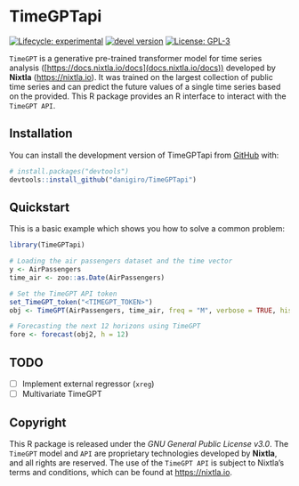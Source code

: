 
<!-- README.md is generated from README.Rmd. Please edit that file -->

# TimeGPTapi

<!-- badges: start -->

[![Lifecycle:
experimental](https://img.shields.io/badge/lifecycle-experimental-orange.svg)](https://lifecycle.r-lib.org/articles/stages.html)
[![devel
version](https://img.shields.io/badge/devel%20version-0.1.0-blue.svg)](https://github.com/daniGiro/TimeGPTapi)
[![License:
GPL-3](https://img.shields.io/badge/license-GPL--3-forestgreen.svg)](https://cran.r-project.org/web/licenses/GPL-3)
<!-- badges: end -->

`TimeGPT` is a generative pre-trained transformer model for time series
analysis ([https://docs.nixtla.io/docs](docs.nixtla.io/docs)) developed
by **Nixtla** (<https://nixtla.io>). It was trained on the largest
collection of public time series and can predict the future values of a
single time series based on the provided. This R package provides an R
interface to interact with the `TimeGPT API`.

## Installation

You can install the development version of TimeGPTapi from
[GitHub](https://github.com/) with:

``` r
# install.packages("devtools")
devtools::install_github("danigiro/TimeGPTapi")
```

## Quickstart

This is a basic example which shows you how to solve a common problem:

``` r
library(TimeGPTapi)

# Loading the air passengers dataset and the time vector
y <- AirPassengers
time_air <- zoo::as.Date(AirPassengers)

# Set the TimeGPT API token
set_TimeGPT_token("<TIMEGPT_TOKEN>")
obj <- TimeGPT(AirPassengers, time_air, freq = "M", verbose = TRUE, historic = TRUE)

# Forecasting the next 12 horizons using TimeGPT
fore <- forecast(obj2, h = 12)
```

## TODO

- [ ] Implement external regressor (`xreg`)
- [ ] Multivariate TimeGPT

## Copyright

This R package is released under the *GNU General Public License v3.0*.
The `TimeGPT` model and `API` are proprietary technologies developed by
**Nixtla**, and all rights are reserved. The use of the `TimeGPT API` is
subject to Nixtla’s terms and conditions, which can be found at
<https://nixtla.io>.
